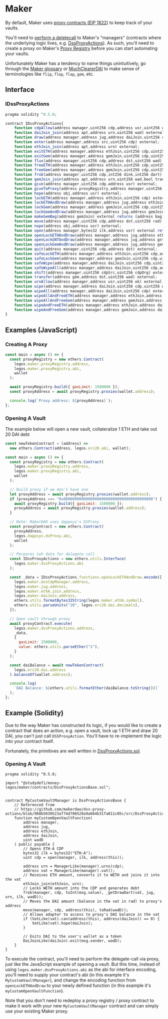 # Maker

By default, Maker uses [proxy contracts (EIP 1822)](https://eips.ethereum.org/EIPS/eip-1822) to keep track of your vaults.

You'll need to [perform a deletecall](https://ethereum.stackexchange.com/a/3672) to Maker's "managers" (contracts where the underlying logic lives, e.g. [DssProxyActions](0x82ecd135dce65fbc6dbdd0e4237e0af93ffd5038)). As such, you'll need to create a proxy on Maker's [Proxy Registry](https://etherscan.io/address/0x4678f0a6958e4D2Bc4F1BAF7Bc52E8F3564f3fE4) before you can start automating your vaults.

Unfortunately Maker has a tendency to name things unintuitively, go through the [Maker glossary](https://docs.makerdao.com/other-documentation/system-glossary#general) or [MuchClearerDAI](https://github.com/alexvansande/MuchClearerDAI) to make sense of terminologies like `flip`, `flop`, `flap`, `gem`, etc.

## Interface

### IDssProxyActions
```javascript
pragma solidity ^0.5.0;

contract IDssProxyActions{
    function cdpAllow(address manager,uint256 cdp,address usr,uint256 ok) external;
    function daiJoin_join(address apt,address urn,uint256 wad) external;
    function draw(address manager,address jug,address daiJoin,uint256 cdp,uint256 wad) external;
    function enter(address manager,address src,uint256 cdp) external;
    function ethJoin_join(address apt,address urn) external;
    function exitETH(address manager,address ethJoin,uint256 cdp,uint256 wad) external;
    function exitGem(address manager,address gemJoin,uint256 cdp,uint256 wad) external;
    function flux(address manager,uint256 cdp,address dst,uint256 wad) external;
    function freeETH(address manager,address ethJoin,uint256 cdp,uint256 wad) external;
    function freeGem(address manager,address gemJoin,uint256 cdp,uint256 wad) external;
    function frob(address manager,uint256 cdp,int256 dink,int256 dart) external;
    function gemJoin_join(address apt,address urn,uint256 wad,bool transferFrom) external;
    function give(address manager,uint256 cdp,address usr) external;
    function giveToProxy(address proxyRegistry,address manager,uint256 cdp,address dst) external;
    function hope(address obj,address usr) external;
    function lockETH(address manager,address ethJoin,uint256 cdp) external;
    function lockETHAndDraw(address manager,address jug,address ethJoin,address daiJoin,uint256 cdp,uint256 wadD) external;
    function lockGem(address manager,address gemJoin,uint256 cdp,uint256 wad,bool transferFrom) external;
    function lockGemAndDraw(address manager,address jug,address gemJoin,address daiJoin,uint256 cdp,uint256 wadC,uint256 wadD,bool transferFrom) external;
    function makeGemBag(address gemJoin) external returns (address bag);
    function move(address manager,uint256 cdp,address dst,uint256 rad) external;
    function nope(address obj,address usr) external;
    function open(address manager,bytes32 ilk,address usr) external returns (uint256 cdp);
    function openLockETHAndDraw(address manager,address jug,address ethJoin,address daiJoin,bytes32 ilk,uint256 wadD) external returns (uint256 cdp);
    function openLockGNTAndDraw(address manager,address jug,address gntJoin,address daiJoin,bytes32 ilk,uint256 wadC,uint256 wadD) external returns (address bag,uint256 cdp);
    function openLockGemAndDraw(address manager,address jug,address gemJoin,address daiJoin,bytes32 ilk,uint256 wadC,uint256 wadD,bool transferFrom) external returns (uint256 cdp);
    function quit(address manager,uint256 cdp,address dst) external;
    function safeLockETH(address manager,address ethJoin,uint256 cdp,address owner) external;
    function safeLockGem(address manager,address gemJoin,uint256 cdp,uint256 wad,bool transferFrom,address owner) external;
    function safeWipe(address manager,address daiJoin,uint256 cdp,uint256 wad,address owner) external;
    function safeWipeAll(address manager,address daiJoin,uint256 cdp,address owner) external;
    function shift(address manager,uint256 cdpSrc,uint256 cdpOrg) external;
    function transfer(address gem,address dst,uint256 wad) external;
    function urnAllow(address manager,address usr,uint256 ok) external;
    function wipe(address manager,address daiJoin,uint256 cdp,uint256 wad) external;
    function wipeAll(address manager,address daiJoin,uint256 cdp) external;
    function wipeAllAndFreeETH(address manager,address ethJoin,address daiJoin,uint256 cdp,uint256 wadC) external;
    function wipeAllAndFreeGem(address manager,address gemJoin,address daiJoin,uint256 cdp,uint256 wadC) external;
    function wipeAndFreeETH(address manager,address ethJoin,address daiJoin,uint256 cdp,uint256 wadC,uint256 wadD) external;
    function wipeAndFreeGem(address manager,address gemJoin,address daiJoin,uint256 cdp,uint256 wadC,uint256 wadD) external;
}
```

## Examples (JavaScript)

### Creating A Proxy

```javascript
const main = async () => {
  const proxyRegistry = new ethers.Contract(
    legos.maker.proxyRegistry.address,
    legos.maker.proxyRegistry.abi,
    wallet
  );

  await proxyRegistry.build({ gasLimit: 1500000 });
  const proxyAddress = await proxyRegistry.proxies(wallet.address);

  console.log(`Proxy address: ${proxyAddress}`);
};
```

### Opening A Vault

The example below will open a new vault, collateralize 1 ETH and take out 20 DAI debt

```javascript
const newTokenContract = (address) =>
  new ethers.Contract(address, legos.erc20.abi, wallet);

const main = async () => {
  const proxyRegistry = new ethers.Contract(
    legos.maker.proxyRegistry.address,
    legos.maker.proxyRegistry.abi,
    wallet
  );

  // Build proxy if we don't have one
  let proxyAddress = await proxyRegistry.proxies(wallet.address);
  if (proxyAddress === "0x0000000000000000000000000000000000000000") {
    await proxyRegistry.build({ gasLimit: 1500000 });
    proxyAddress = await proxyRegistry.proxies(wallet.address);
  }

  // Note: MakerDAO uses dappsys's DSProxy
  const proxyContract = new ethers.Contract(
    proxyAddress,
    legos.dappsys.dsProxy.abi,
    wallet
  );

  // Perpares teh data for delegate call
  const IDssProxyActions = new ethers.utils.Interface(
    legos.maker.dssProxyActions.abi
  );

  const _data = IDssProxyActions.functions.openLockETHAndDraw.encode([
    legos.maker.dssCdpManager.address,
    legos.maker.jug.address,
    legos.maker.ethA.join.address,
    legos.maker.daiJoin.address,
    ethers.utils.formatBytes32String(legos.maker.ethA.symbol),
    ethers.utils.parseUnits("20", legos.erc20.dai.decimals),
  ]);

  // Open vault through proxy
  await proxyContract.execute(
    legos.maker.dssProxyActions.address,
    _data,
    {
      gasLimit: 2500000,
      value: ethers.utils.parseEther("1"),
    }
  );

  const daiBalance = await newTokenContract(
    legos.erc20.dai.address
  ).balanceOf(wallet.address);

  console.log(
    `DAI Balance: ${ethers.utils.formatEther(daiBalance.toString())}`
  );
};
```

## Example (Solidity)

Due to the way Maker has constructed its logic, if you would like to create a contract that does an action, e.g. open a vault, lock up 1 ETH and draw 20 DAI, you can't just call `DSSProxyAction`. You'll have to re-implement the logic into your contract itself.

Fortunately, the primitives are well written in [DssProxyActions.sol](https://github.com/makerdao/dss-proxy-actions/blob/master/src/DssProxyActions.sol).

### Opening A Vault

```solidity
pragma solidity ^0.5.0;

import "@studydefi/money-legos/maker/contracts/DssProxyActionsBase.sol";


contract MyCustomVaultManager is DssProxyActionsBase {
    // Referenced from
    // https://github.com/makerdao/dss-proxy-actions/blob/968b5030523af74d786520a9a664b31fa811c05c/src/DssProxyActions.sol#L583
    function myCustomOpenVaultFunction(
        address manager,
        address jug,
        address ethJoin,
        address daiJoin,
        uint wadD
    ) public payable {
        // Opens ETH-A CDP
        bytes32 ilk = bytes32("ETH-A");
        uint cdp = open(manager, ilk, address(this));

        address urn = ManagerLike(manager).urns(cdp);
        address vat = ManagerLike(manager).vat();
        // Receives ETH amount, converts it to WETH and joins it into the vat
        ethJoin_join(ethJoin, urn);
        // Locks WETH amount into the CDP and generates debt
        frob(manager, cdp, toInt(msg.value), _getDrawDart(vat, jug, urn, ilk, wadD));
        // Moves the DAI amount (balance in the vat in rad) to proxy's address
        move(manager, cdp, address(this), toRad(wadD));
        // Allows adapter to access to proxy's DAI balance in the vat
        if (VatLike(vat).can(address(this), address(daiJoin)) == 0) {
            VatLike(vat).hope(daiJoin);
        }

        // Exits DAI to the user's wallet as a token
        DaiJoinLike(daiJoin).exit(msg.sender, wadD);
    }
}

```

To execute the contract, you'll need to perform the delegate-call via proxy, just like the JavaScript example of opening a vault. But this time, instead of using `legos.maker.dssProxyActions.abi` as the abi for interface encoding, you'll need to supply your contract's abi (in this example it's `MyCustomVaultManager`), and change the encoding function from `openLockETHAndDraw` to your newly defined function (in this example it's `myCustomOpenVaultFunction`).

Note that you don't need to redeploy a proxy registry / proxy contract to make it work with your new `MyCustomVaultManager` contract and can simply use your existing Maker proxy.